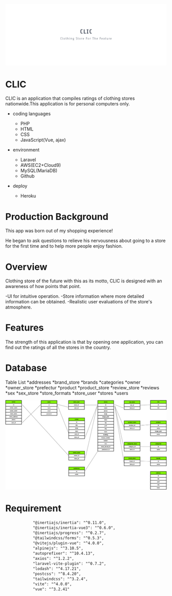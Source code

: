 ![CLIC Main Image](https://github.com/ryo121w/clic/blob/master/public/img/facebook_cover_photo_2.png?raw=true)

# CLIC
CLIC is an application that compiles ratings of clothing stores nationwide.This application is for personal computers only.

* coding languages
   * PHP
   * HTML
   * CSS
   * JavaScript(Vue, ajax)

* environment
   * Laravel
   * AWS(EC2+Cloud9)
   * MySQL(MariaDB)
   * Github

* deploy
   * Heroku





# Production Background
This app was born out of my shopping experience!

He began to ask questions to relieve his nervousness about going to a store for the first time and to help more people enjoy fashion.

# Overview
Clothing store of the future with this as its motto,
CLIC is designed with an awareness of how points that point.

-UI for intuitive operation.
-Store information where more detailed information can be obtained.
-Realistic user evaluations of the store's atmosphere.

# Features
The strength of this application is that by opening one application, you can find out the ratings of all the stores in the country.


# Database
Table List
   *addresses
   *brand_store
   *brands
   *categories
   *owner
   *owner_store
   *prefectur
   *product
   *product_store
   *review_store
   *reviews
   *sex
   *sex_store
   *store_formats
   *store_user
   *stores
   *users

   ![ER Image](https://github.com/ryo121w/clic/blob/master/public/img/Entity%20Relationship%20Diagram.png?raw=true)



# Requirement
                "@inertiajs/inertia": "^0.11.0",
                "@inertiajs/inertia-vue3": "^0.6.0",
                "@inertiajs/progress": "^0.2.7",
                "@tailwindcss/forms": "^0.5.3",
                "@vitejs/plugin-vue": "^4.0.0",
                "alpinejs": "^3.10.5",
                "autoprefixer": "^10.4.13",
                "axios": "^1.2.2",
                "laravel-vite-plugin": "^0.7.2",
                "lodash": "^4.17.21",
                "postcss": "^8.4.20",
                "tailwindcss": "^3.2.4",
                "vite": "^4.0.0",
                "vue": "^3.2.41"



